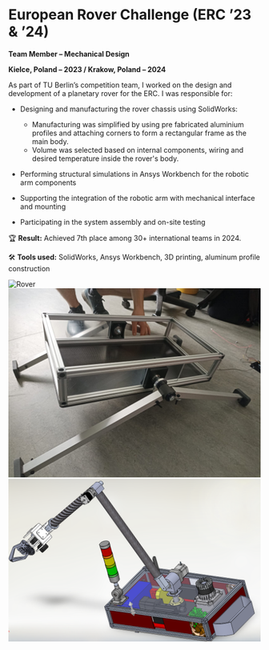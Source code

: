 # European Rover Challenge (ERC ’23 & ’24)

**Team Member – Mechanical Design**  

**Kielce, Poland – 2023 / Krakow, Poland – 2024**

As part of TU Berlin’s competition team, I worked on the design and development of a planetary rover for the ERC. I was responsible for:

- Designing and manufacturing the rover chassis using SolidWorks:
  - Manufacturing was simplified by using pre fabricated aluminium profiles and attaching corners to form a rectangular frame as the main body. 
  - Volume was selected based on internal components, wiring and desired temperature inside the rover's body. 

- Performing structural simulations in Ansys Workbench for the robotic arm components

- Supporting the integration of the robotic arm with mechanical interface and mounting

- Participating in the system assembly and on-site testing

🏆 **Result:** Achieved 7th place among 30+ international teams in 2024.

🛠️ **Tools used:** SolidWorks, Ansys Workbench, 3D printing, aluminum profile construction

![Rover](images/erc-robro.jpeg)
![Chassis](images/suspension_assembly.jpeg)
![CAD](images/Chassis_solidworks.png)
